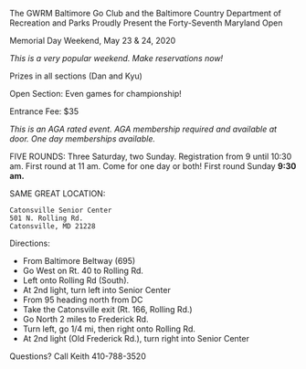 The GWRM Baltimore Go Club and the Baltimore Country
Department of Recreation and Parks Proudly Present the
Forty-Seventh Maryland Open

Memorial Day Weekend, May 23 & 24, 2020

_This is a very popular weekend. Make reservations now!_

Prizes in all sections (Dan and Kyu)

Open Section: Even games for championship!

Entrance Fee: $35

*This is an AGA rated event. AGA membership required and available at door. One day memberships available.*

FIVE ROUNDS: Three Saturday, two Sunday.
Registration from 9 until 10:30 am. First round at 11 am.
Come for one day or both! First round Sunday **9:30 am.**

SAME GREAT LOCATION:

    Catonsville Senior Center
    501 N. Rolling Rd.
    Catonsville, MD 21228

Directions:

* From Baltimore Beltway (695)
* Go West on Rt. 40 to Rolling Rd.
* Left onto Rolling Rd (South).
* At 2nd light, turn left into Senior Center
* From 95 heading north from DC
* Take the Catonsville exit (Rt. 166, Rolling Rd.)
* Go North 2 miles to Frederick Rd.
* Turn left, go 1/4 mi, then right onto Rolling Rd.
* At 2nd light (Old Frederick Rd.), turn right into Senior Center

Questions?
Call Keith 410-788-3520

